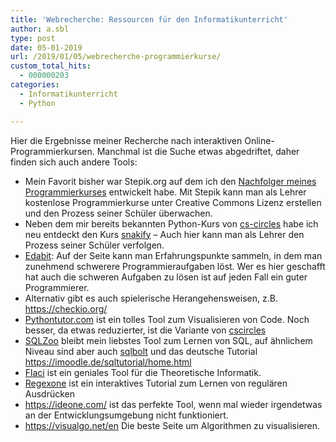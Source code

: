 ```yaml
---
title: 'Webrecherche: Ressourcen für den Informatikunterricht'
author: a.sbl
type: post
date: 05-01-2019
url: /2019/01/05/webrecherche-programmierkurse/
custom_total_hits:
  - 000000203
categories:
  - Informatikunterricht
  - Python

---
```

Hier die Ergebnisse meiner Recherche nach interaktiven Online-Programmierkursen. Manchmal ist die Suche etwas abgedriftet, daher finden sich auch andere Tools:

  * Mein Favorit bisher war Stepik.org auf dem ich den [Nachfolger meines Programmierkurses][1] entwickelt habe. Mit Stepik kann man als Lehrer kostenlose Programmierkurse unter Creative Commons Lizenz erstellen und den Prozess seiner Schüler überwachen.
  * Neben dem mir bereits bekannten Python-Kurs von [cs-circles][2] habe ich neu entdeckt den Kurs [snakify][3] &#8211; Auch hier kann man als Lehrer den Prozess seiner Schüler verfolgen.
  * [Edabit][4]: Auf der Seite kann man Erfahrungspunkte sammeln, in dem man zunehmend schwerere Programmieraufgaben löst. Wer es hier geschafft hat auch die schweren Aufgaben zu lösen ist auf jeden Fall ein guter Programmierer. 
  * Alternativ gibt es auch spielerische Herangehensweisen, z.B. <https://checkio.org/>
  * [Pythontutor.com][5] ist ein tolles Tool zum Visualisieren von Code. Noch besser, da etwas reduzierter, ist die Variante von [cscircles][6]
  * [SQLZoo][7] bleibt mein liebstes Tool zum Lernen von SQL, auf ähnlichem Niveau sind aber auch [sqlbolt][8] und das deutsche Tutorial <https://imoodle.de/sqltutorial/home.html>
  * [Flaci][9] ist ein geniales Tool für die Theoretische Informatik.
  * [Regexone][10] ist ein interaktives Tutorial zum Lernen von regulären Ausdrücken
  * <https://ideone.com/> ist das perfekte Tool, wenn mal wieder irgendetwas an der Entwicklungsumgebung nicht funktioniert.
  * <https://visualgo.net/en> Die beste Seite um Algorithmen zu visualisieren.

 [1]: https://stepik.org/course/50976/syllabus
 [2]: https://cscircles.cemc.uwaterloo.ca/de/
 [3]: https://snakify.org/de/
 [4]: https://edabit.com/
 [5]: http://pythontutor.com/
 [6]: https://cscircles.cemc.uwaterloo.ca/visualize/
 [7]: https://sqlzoo.net/
 [8]: https://sqlbolt.com/
 [9]: https://flaci.com/regexp
 [10]: https://regexone.com/